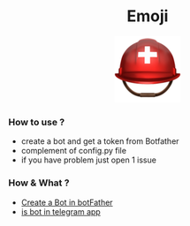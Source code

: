 <div align="center">
  <h1>Emoji</h1>
  <img src="/EmojiFolder/⛑%EF%B8%8F.png" alt="emoji"/>
  </div>
  

### How to use ?

-  create a bot and get a token from Botfather
-  complement of config.py file 
-  if you have problem just open 1 issue


### How & What ?

- [Create a Bot in botFather](https://core.telegram.org/bots)
- [is bot in telegram app](https://telegram.org/blog/bot-revolution#:~:text=Bots%20are%20simply%20Telegram%20accounts,to%20the%20Internet%20of%20Things.)
